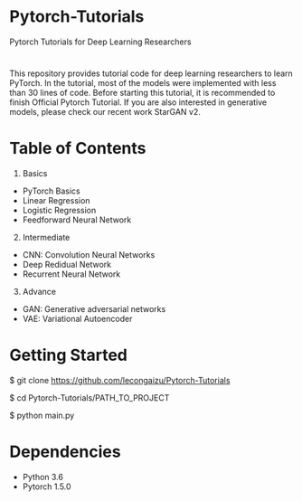 # Pytorch-Tutorials
Pytorch  Tutorials for Deep Learning Researchers 

#
This repository provides tutorial code for deep learning researchers to learn PyTorch. In the tutorial, most of the models were implemented with less than 30 lines of code. Before starting this tutorial, it is recommended to finish Official Pytorch Tutorial. If you are also interested in generative models, please check our recent work StarGAN v2.

# Table of Contents 
1. Basics
- PyTorch Basics
- Linear Regression
- Logistic Regression
- Feedforward Neural Network

2. Intermediate
- CNN: Convolution Neural Networks
- Deep Redidual Network 
- Recurrent Neural Network  

3. Advance 
- GAN: Generative adversarial networks 
- VAE: Variational Autoencoder 

# Getting Started 

$ git clone https://github.com/lecongaizu/Pytorch-Tutorials

$ cd Pytorch-Tutorials/PATH_TO_PROJECT 

$ python main.py

# Dependencies 

- Python 3.6
- Pytorch 1.5.0


